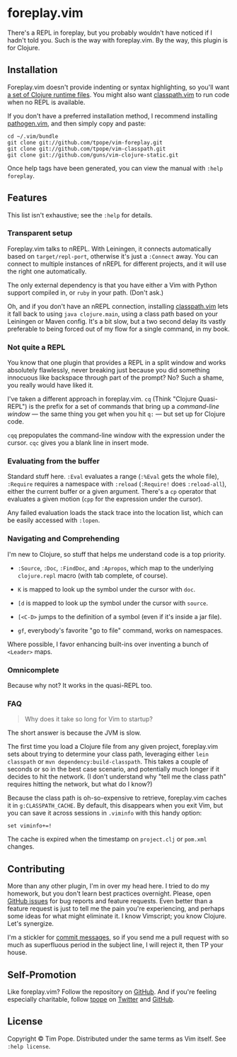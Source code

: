 # foreplay.vim

There's a REPL in foreplay, but you probably wouldn't have noticed if I hadn't
told you.  Such is the way with foreplay.vim.  By the way, this plugin is for
Clojure.

## Installation

Foreplay.vim doesn't provide indenting or syntax highlighting, so you'll want
[a set of Clojure runtime files](https://github.com/guns/vim-clojure-static).
You might also want [classpath.vim][] to run code when no REPL is available.

If you don't have a preferred installation method, I recommend
installing [pathogen.vim](https://github.com/tpope/vim-pathogen), and
then simply copy and paste:

    cd ~/.vim/bundle
    git clone git://github.com/tpope/vim-foreplay.git
    git clone git://github.com/tpope/vim-classpath.git
    git clone git://github.com/guns/vim-clojure-static.git

Once help tags have been generated, you can view the manual with
`:help foreplay`.

## Features

This list isn't exhaustive; see the `:help` for details.

### Transparent setup

Foreplay.vim talks to nREPL.  With Leiningen, it connects automatically based
on `target/repl-port`, otherwise it's just a `:Connect` away.  You can connect
to multiple instances of nREPL for different projects, and it will use the
right one automatically.

The only external dependency is that you have either a Vim with Python support
compiled in, or `ruby` in your path. (Don't ask.)

Oh, and if you don't have an nREPL connection, installing [classpath.vim][]
lets it fall back to using `java clojure.main`, using a class path based on
your Leiningen or Maven config.  It's a bit slow, but a two second delay its
vastly preferable to being forced out of my flow for a single command, in my
book.

[classpath.vim]: https://github.com/tpope/vim-classpath

### Not quite a REPL

You know that one plugin that provides a REPL in a split window and works
absolutely flawlessly, never breaking just because you did something innocuous
like backspace through part of the prompt?  No?  Such a shame, you really
would have liked it.

I've taken a different approach in foreplay.vim.  `cq`  (Think "Clojure
Quasi-REPL") is the prefix for a set of commands that bring up a *command-line
window* — the same thing you get when you hit `q:` — but set up for Clojure
code.

`cqq` prepopulates the command-line window with the expression under the
cursor.  `cqc` gives you a blank line in insert mode.

### Evaluating from the buffer

Standard stuff here.  `:Eval` evaluates a range (`:%Eval` gets the whole
file), `:Require` requires a namespace with `:reload` (`:Require!` does
`:reload-all`), either the current buffer or a given argument.  There's a `cp`
operator that evaluates a given motion (`cpp` for the expression under the
cursor).

Any failed evaluation loads the stack trace into the location list, which
can be easily accessed with `:lopen`.

### Navigating and Comprehending

I'm new to Clojure, so stuff that helps me understand code is a top priority.

* `:Source`, `:Doc`, `:FindDoc`, and `:Apropos`, which map to the underlying
  `clojure.repl` macro (with tab complete, of course).

* `K` is mapped to look up the symbol under the cursor with `doc`.

* `[d` is mapped to look up the symbol under the cursor with `source`.

* `[<C-D>` jumps to the definition of a symbol (even if it's inside a jar
  file).

* `gf`, everybody's favorite "go to file" command, works on namespaces.

Where possible, I favor enhancing built-ins over inventing a bunch of
`<Leader>` maps.

### Omnicomplete

Because why not?  It works in the quasi-REPL too.

### FAQ

> Why does it take so long for Vim to startup?

The short answer is because the JVM is slow.

The first time you load a Clojure file from any given project, foreplay.vim
sets about trying to determine your class path, leveraging either
`lein classpath` or `mvn dependency:build-classpath`.  This takes a couple of
seconds or so in the best case scenario, and potentially much longer if it
decides to hit the network.  (I don't understand why "tell me the class path"
requires hitting the network, but what do I know?)

Because the class path is oh-so-expensive to retrieve, foreplay.vim caches it
in `g:CLASSPATH_CACHE`.  By default, this disappears when you exit Vim, but
you can save it across sessions in `.viminfo` with this handy option:

    set viminfo+=!

The cache is expired when the timestamp on `project.clj` or `pom.xml` changes.

## Contributing

More than any other plugin, I'm in over my head here.  I tried to do my
homework, but you don't learn best practices overnight.  Please, open
[GitHub issues][] for bug reports and feature requests.  Even better than a
feature request is just to tell me the pain you're experiencing, and perhaps
some ideas for what might eliminate it.  I know Vimscript; you know Clojure.
Let's synergize.

I'm a stickler for [commit messages][], so if you send me a pull
request with so much as superfluous period in the subject line, I will
reject it, then TP your house.

[GitHub issues]: http://github.com/tpope/vim-foreplay/issues
[commit messages]: http://tbaggery.com/2008/04/19/a-note-about-git-commit-messages.html

## Self-Promotion

Like foreplay.vim? Follow the repository on
[GitHub](https://github.com/tpope/vim-foreplay). And if
you're feeling especially charitable, follow [tpope](http://tpo.pe/) on
[Twitter](http://twitter.com/tpope) and
[GitHub](https://github.com/tpope).

## License

Copyright © Tim Pope.  Distributed under the same terms as Vim itself.
See `:help license`.
